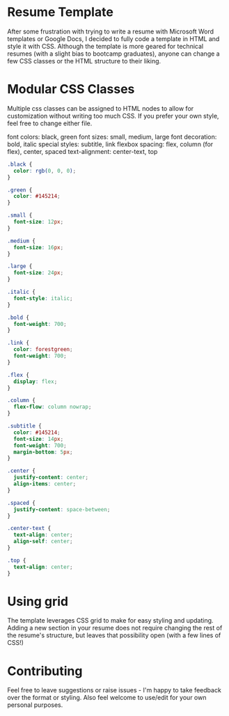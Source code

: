# Resume Template

After some frustration with trying to write a resume with Microsoft Word templates or Google Docs, I decided to fully code a template in HTML and style it with CSS. Although the template is more geared for technical resumes (with a slight bias to bootcamp graduates), anyone can change a few CSS classes or the HTML structure to their liking.

# Modular CSS Classes

Multiple css classes can be assigned to HTML nodes to allow for customization without writing too much CSS. If you prefer your own style, feel free to change either file.

font colors: black, green
font sizes: small, medium, large
font decoration: bold, italic
special styles: subtitle, link
flexbox spacing: flex, column (for flex), center, spaced
text-alignment: center-text, top

``` CSS
.black {
  color: rgb(0, 0, 0);
}

.green {
  color: #145214;
}

.small {
  font-size: 12px;
}

.medium {
  font-size: 16px;
}

.large {
  font-size: 24px;
}

.italic {
  font-style: italic;
}

.bold {
  font-weight: 700;
}

.link {
  color: forestgreen;
  font-weight: 700;
}

.flex {
  display: flex;
}

.column {
  flex-flow: column nowrap;
}

.subtitle {
  color: #145214;
  font-size: 14px;
  font-weight: 700;
  margin-bottom: 5px;
}

.center {
  justify-content: center;
  align-items: center;
}

.spaced {
  justify-content: space-between;
}

.center-text {
  text-align: center;
  align-self: center;
}

.top {
  text-align: center;
}
```

# Using grid

The template leverages CSS grid to make for easy styling and updating. Adding a new section in your resume does not require changing the rest of the resume's structure, but leaves that possibility open (with a few lines of CSS!)

# Contributing
Feel free to leave suggestions or raise issues - I'm happy to take feedback over the format or styling. Also feel welcome to use/edit for your own personal purposes.
